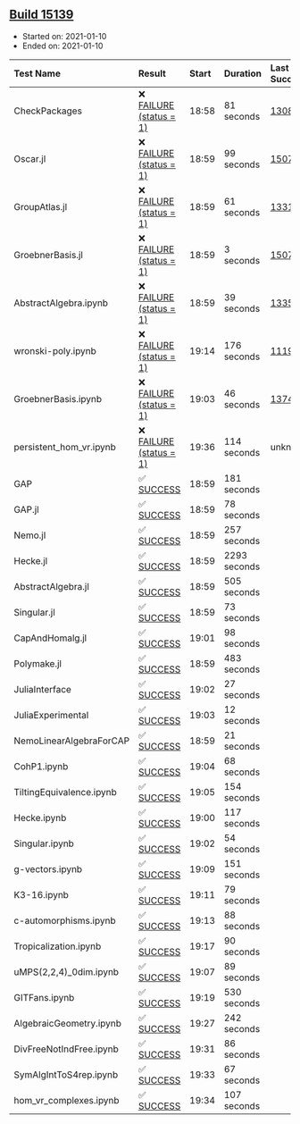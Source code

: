 ## [Build 15139](https://oscarci.mathematik.uni-kl.de/job/oscar/15139/)

* Started on: 2021-01-10
* Ended on: 2021-01-10

| Test Name    | Result | Start | Duration | Last Success | First Failure |
|:-------------|:-------|:------|:---------|:-------------|:--------------|
| CheckPackages | ❌ [FAILURE (status = 1)](https://oscarci.mathematik.uni-kl.de/job/oscar/15139/artifact/logs/build-15139/CheckPackages.log) | 18:58 | 81 seconds | [13085](https://oscarci.mathematik.uni-kl.de/job/oscar/13085/) | [13086](https://oscarci.mathematik.uni-kl.de/job/oscar/13086/) |
| Oscar.jl | ❌ [FAILURE (status = 1)](https://oscarci.mathematik.uni-kl.de/job/oscar/15139/artifact/logs/build-15139/Oscar.jl.log) | 18:59 | 99 seconds | [15079](https://oscarci.mathematik.uni-kl.de/job/oscar/15079/) | [15080](https://oscarci.mathematik.uni-kl.de/job/oscar/15080/) |
| GroupAtlas.jl | ❌ [FAILURE (status = 1)](https://oscarci.mathematik.uni-kl.de/job/oscar/15139/artifact/logs/build-15139/GroupAtlas.jl.log) | 18:59 | 61 seconds | [13311](https://oscarci.mathematik.uni-kl.de/job/oscar/13311/) | [13312](https://oscarci.mathematik.uni-kl.de/job/oscar/13312/) |
| GroebnerBasis.jl | ❌ [FAILURE (status = 1)](https://oscarci.mathematik.uni-kl.de/job/oscar/15139/artifact/logs/build-15139/GroebnerBasis.jl.log) | 18:59 | 3 seconds | [15079](https://oscarci.mathematik.uni-kl.de/job/oscar/15079/) | [15080](https://oscarci.mathematik.uni-kl.de/job/oscar/15080/) |
| AbstractAlgebra.ipynb | ❌ [FAILURE (status = 1)](https://oscarci.mathematik.uni-kl.de/job/oscar/15139/artifact/logs/build-15139/AbstractAlgebra.ipynb.log) | 18:59 | 39 seconds | [13355](https://oscarci.mathematik.uni-kl.de/job/oscar/13355/) | [13356](https://oscarci.mathematik.uni-kl.de/job/oscar/13356/) |
| wronski-poly.ipynb | ❌ [FAILURE (status = 1)](https://oscarci.mathematik.uni-kl.de/job/oscar/15139/artifact/logs/build-15139/wronski-poly.ipynb.log) | 19:14 | 176 seconds | [11192](https://oscarci.mathematik.uni-kl.de/job/oscar/11192/) | [11193](https://oscarci.mathematik.uni-kl.de/job/oscar/11193/) |
| GroebnerBasis.ipynb | ❌ [FAILURE (status = 1)](https://oscarci.mathematik.uni-kl.de/job/oscar/15139/artifact/logs/build-15139/GroebnerBasis.ipynb.log) | 19:03 | 46 seconds | [13748](https://oscarci.mathematik.uni-kl.de/job/oscar/13748/) | [13749](https://oscarci.mathematik.uni-kl.de/job/oscar/13749/) |
| persistent_hom_vr.ipynb | ❌ [FAILURE (status = 1)](https://oscarci.mathematik.uni-kl.de/job/oscar/15139/artifact/logs/build-15139/persistent_hom_vr.ipynb.log) | 19:36 | 114 seconds | unknown | unknown |
| GAP | ✅ [SUCCESS](https://oscarci.mathematik.uni-kl.de/job/oscar/15139/artifact/logs/build-15139/GAP.log) | 18:59 | 181 seconds |  |  |
| GAP.jl | ✅ [SUCCESS](https://oscarci.mathematik.uni-kl.de/job/oscar/15139/artifact/logs/build-15139/GAP.jl.log) | 18:59 | 78 seconds |  |  |
| Nemo.jl | ✅ [SUCCESS](https://oscarci.mathematik.uni-kl.de/job/oscar/15139/artifact/logs/build-15139/Nemo.jl.log) | 18:59 | 257 seconds |  |  |
| Hecke.jl | ✅ [SUCCESS](https://oscarci.mathematik.uni-kl.de/job/oscar/15139/artifact/logs/build-15139/Hecke.jl.log) | 18:59 | 2293 seconds |  |  |
| AbstractAlgebra.jl | ✅ [SUCCESS](https://oscarci.mathematik.uni-kl.de/job/oscar/15139/artifact/logs/build-15139/AbstractAlgebra.jl.log) | 18:59 | 505 seconds |  |  |
| Singular.jl | ✅ [SUCCESS](https://oscarci.mathematik.uni-kl.de/job/oscar/15139/artifact/logs/build-15139/Singular.jl.log) | 18:59 | 73 seconds |  |  |
| CapAndHomalg.jl | ✅ [SUCCESS](https://oscarci.mathematik.uni-kl.de/job/oscar/15139/artifact/logs/build-15139/CapAndHomalg.jl.log) | 19:01 | 98 seconds |  |  |
| Polymake.jl | ✅ [SUCCESS](https://oscarci.mathematik.uni-kl.de/job/oscar/15139/artifact/logs/build-15139/Polymake.jl.log) | 18:59 | 483 seconds |  |  |
| JuliaInterface | ✅ [SUCCESS](https://oscarci.mathematik.uni-kl.de/job/oscar/15139/artifact/logs/build-15139/JuliaInterface.log) | 19:02 | 27 seconds |  |  |
| JuliaExperimental | ✅ [SUCCESS](https://oscarci.mathematik.uni-kl.de/job/oscar/15139/artifact/logs/build-15139/JuliaExperimental.log) | 19:03 | 12 seconds |  |  |
| NemoLinearAlgebraForCAP | ✅ [SUCCESS](https://oscarci.mathematik.uni-kl.de/job/oscar/15139/artifact/logs/build-15139/NemoLinearAlgebraForCAP.log) | 18:59 | 21 seconds |  |  |
| CohP1.ipynb | ✅ [SUCCESS](https://oscarci.mathematik.uni-kl.de/job/oscar/15139/artifact/logs/build-15139/CohP1.ipynb.log) | 19:04 | 68 seconds |  |  |
| TiltingEquivalence.ipynb | ✅ [SUCCESS](https://oscarci.mathematik.uni-kl.de/job/oscar/15139/artifact/logs/build-15139/TiltingEquivalence.ipynb.log) | 19:05 | 154 seconds |  |  |
| Hecke.ipynb | ✅ [SUCCESS](https://oscarci.mathematik.uni-kl.de/job/oscar/15139/artifact/logs/build-15139/Hecke.ipynb.log) | 19:00 | 117 seconds |  |  |
| Singular.ipynb | ✅ [SUCCESS](https://oscarci.mathematik.uni-kl.de/job/oscar/15139/artifact/logs/build-15139/Singular.ipynb.log) | 19:02 | 54 seconds |  |  |
| g-vectors.ipynb | ✅ [SUCCESS](https://oscarci.mathematik.uni-kl.de/job/oscar/15139/artifact/logs/build-15139/g-vectors.ipynb.log) | 19:09 | 151 seconds |  |  |
| K3-16.ipynb | ✅ [SUCCESS](https://oscarci.mathematik.uni-kl.de/job/oscar/15139/artifact/logs/build-15139/K3-16.ipynb.log) | 19:11 | 79 seconds |  |  |
| c-automorphisms.ipynb | ✅ [SUCCESS](https://oscarci.mathematik.uni-kl.de/job/oscar/15139/artifact/logs/build-15139/c-automorphisms.ipynb.log) | 19:13 | 88 seconds |  |  |
| Tropicalization.ipynb | ✅ [SUCCESS](https://oscarci.mathematik.uni-kl.de/job/oscar/15139/artifact/logs/build-15139/Tropicalization.ipynb.log) | 19:17 | 90 seconds |  |  |
| uMPS(2,2,4)_0dim.ipynb | ✅ [SUCCESS](https://oscarci.mathematik.uni-kl.de/job/oscar/15139/artifact/logs/build-15139/uMPS-2-2-4-_0dim.ipynb.log) | 19:07 | 89 seconds |  |  |
| GITFans.ipynb | ✅ [SUCCESS](https://oscarci.mathematik.uni-kl.de/job/oscar/15139/artifact/logs/build-15139/GITFans.ipynb.log) | 19:19 | 530 seconds |  |  |
| AlgebraicGeometry.ipynb | ✅ [SUCCESS](https://oscarci.mathematik.uni-kl.de/job/oscar/15139/artifact/logs/build-15139/AlgebraicGeometry.ipynb.log) | 19:27 | 242 seconds |  |  |
| DivFreeNotIndFree.ipynb | ✅ [SUCCESS](https://oscarci.mathematik.uni-kl.de/job/oscar/15139/artifact/logs/build-15139/DivFreeNotIndFree.ipynb.log) | 19:31 | 86 seconds |  |  |
| SymAlgIntToS4rep.ipynb | ✅ [SUCCESS](https://oscarci.mathematik.uni-kl.de/job/oscar/15139/artifact/logs/build-15139/SymAlgIntToS4rep.ipynb.log) | 19:33 | 67 seconds |  |  |
| hom_vr_complexes.ipynb | ✅ [SUCCESS](https://oscarci.mathematik.uni-kl.de/job/oscar/15139/artifact/logs/build-15139/hom_vr_complexes.ipynb.log) | 19:34 | 107 seconds |  |  |

